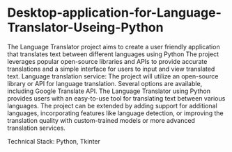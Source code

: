 # Desktop-application-for-Language-Translator-Useing-Python
The Language Translator project aims to create a user friendly application that translates text between different languages using Python
The project leverages popular open-source libraries and APIs to provide accurate translations and a simple interface for users to input and view translated text. Language translation service: The project will utilize an open-source library or API for language translation. Several options are available, including Google Translate API.
The Language Translator using Python provides users with an easy-to-use tool for translating text between various languages. The project can be extended by adding support for additional languages, incorporating features like language detection, or improving the translation quality with custom-trained models or more advanced translation services.

Technical Stack: Python, Tkinter 

